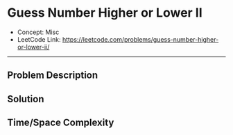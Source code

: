 # Guess Number Higher or Lower II

- Concept: Misc
- LeetCode Link: https://leetcode.com/problems/guess-number-higher-or-lower-ii/

---

## Problem Description

## Solution

## Time/Space Complexity

